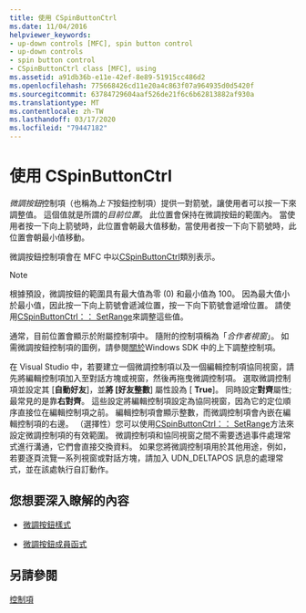 ```yaml
---
title: 使用 CSpinButtonCtrl
ms.date: 11/04/2016
helpviewer_keywords:
- up-down controls [MFC], spin button control
- up-down controls
- spin button control
- CSpinButtonCtrl class [MFC], using
ms.assetid: a91db36b-e11e-42ef-8e89-51915cc486d2
ms.openlocfilehash: 775668426cd11e20a4c863f07a964935d0d5420f
ms.sourcegitcommit: 63784729604aaf526de21f6c6b62813882af930a
ms.translationtype: MT
ms.contentlocale: zh-TW
ms.lasthandoff: 03/17/2020
ms.locfileid: "79447182"
---
```

# <a name="using-cspinbuttonctrl"></a>使用 CSpinButtonCtrl

*微調按鈕*控制項（也稱為*上下*按鈕控制項）提供一對箭號，讓使用者可以按一下來調整值。 這個值就是所謂的*目前位置*。 此位置會保持在微調按鈕的範圍內。 當使用者按一下向上箭號時，此位置會朝最大值移動，當使用者按一下向下箭號時，此位置會朝最小值移動。

微調按鈕控制項會在 MFC 中以[CSpinButtonCtrl](../mfc/reference/cspinbuttonctrl-class.md)類別表示。

> [!NOTE]
>  根據預設，微調按鈕的範圍具有最大值為零 (0) 和最小值為 100。 因為最大值小於最小值，因此按一下向上箭號會遞減位置，按一下向下箭號會遞增位置。 請使用[CSpinButtonCtrl：： SetRange](../mfc/reference/cspinbuttonctrl-class.md#setrange)來調整這些值。

通常，目前位置會顯示於附屬控制項中。 隨附的控制項稱為「*合作者視窗*」。 如需微調按鈕控制項的圖例，請參閱[關於](/windows/win32/Controls/up-down-controls)Windows SDK 中的上下調整控制項。

在 Visual Studio 中，若要建立一個微調控制項以及一個編輯控制項協同視窗，請先將編輯控制項加入至對話方塊或視窗，然後再拖曳微調控制項。 選取微調控制項並設定其 [**自動好友**]，並**將 [好友整數**] 屬性設為 [ **True**]。 同時設定**對齊**屬性;最常見的是靠**右對齊**。 這些設定將編輯控制項設定為協同視窗，因為它的定位順序直接位在編輯控制項之前。 編輯控制項會顯示整數，而微調控制項會內嵌在編輯控制項的右邊。 （選擇性）您可以使用[CSpinButtonCtrl：： SetRange](../mfc/reference/cspinbuttonctrl-class.md#setrange)方法來設定微調控制項的有效範圍。 微調控制項和協同視窗之間不需要透過事件處理常式進行溝通，它們會直接交換資料。 如果您將微調控制項用於其他用途，例如，若要逐頁流覽一系列視窗或對話方塊，請加入 UDN_DELTAPOS 訊息的處理常式，並在該處執行自訂動作。

## <a name="what-do-you-want-to-know-more-about"></a>您想要深入瞭解的內容

- [微調按鈕樣式](../mfc/spin-button-styles.md)

- [微調按鈕成員函式](../mfc/spin-button-member-functions.md)

## <a name="see-also"></a>另請參閱

[控制項](../mfc/controls-mfc.md)
